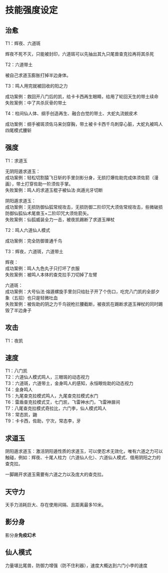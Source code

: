 # 技能强度设定

## 治愈

T1：辉夜、六道斑

辉夜不死不灭，只能被封印，六道斑可以先抽出其九只尾兽查克拉再将其杀死

T2：六道带土

被自己求道玉膨胀打掉半边身体。

T3：鸣人用完就被回收的阳之力

成功案例：救回开八门后的凯，给卡卡西再生眼睛，给用了轮回天生的带土续命  
失败案例：中了共杀灰骨的带土

T4：柱间仙人体、纲手创造再生、融合白觉的带土、大蛇丸流蜕皮术

成功案例：纲手被斑须佐马来剑穿胸，带土被卡卡西千鸟刺穿心脏，大蛇丸被鸣人四尾模式腰斩

## 强度

T1：求道玉

无阴阳遁求道玉：  
成功案例：轻松切割猿飞日斩的手里剑影分身，无损打爆佐助完成体须佐箭（漫画），带土打穿佐助一阶须佐手掌。  
失败案例：鸣人的求道玉棍子被仙法·岚遁光牙切断

阴阳遁求道玉：  
成功案例：无损防御仙狐常规攻击，无损防御二阶印咒大须佐常规攻击，些微破损防御仙狐仙术尾兽玉+二阶印咒大须佐箭矢。   
失败案例：仙狐威装全力一击，被夜凯踢断了求道玉禅杖

T2：鸣人六道仙人模式  

成功案例：完全防御普通千鸟

T3：辉夜，六道斑，六道带土

辉夜：  
成功案例：鸣人九色丸子只打坏了衣服  
失败案例：被鸣人本体的查克拉手刀切掉了左臂

六道斑：  
成功案例：大号仙法·熔遁螺旋手里剑只给肚子开了个伤口，吃完八门凯的全部夕象（五招）也只是轻微吐血  
失败案例：被佐助的阴之力千鸟锐枪拦腰截断，被夜凯在踢断求道玉禅杖的同时踢毁了半边身子

## 攻击

T1：夜凯

## 速度

T1：八门凯  
T2：六道仙人模式鸣人，三眼斑的动态视力  
T3：六道斑，六道带土，金身鸣人的感知，永恒眼佐助的动态视力  
T4：金身鸣人  
T5：九尾查克拉模式鸣人，九尾查克拉模式水门  
T6：雷盾查克拉模式艾，七门凯，飞雷神水门，飞雷神扉间  
T7：八尾查克拉模式奇拉比，六门李，仙人模式鸣人  
T8：常态凯，鼬  
T9：卡卡西，佐助，宁次，常态李，牙

## 求道玉

阴阳遁求道玉：激活阴阳遁性质的求道玉，可以使忍术无效化，唯有六道之力可以触碰，例如：辉夜、十尾人柱力（六道仙人化）、六道仙人模式、借用阴阳之力的查克拉。

一脚踢开求道玉需要有六道之力以及庞大的查克拉。

## 天守力

天手力消耗巨大、存在使用间隔、且距离最多10米。

## 影分身

影分身**免疫幻术**

## 仙人模式

力量堪比尾兽，防御力增强（防不住利器），速度大概达到六门小李的速度